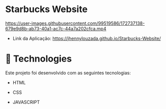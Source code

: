 # Starbucks Website




https://user-images.githubusercontent.com/99519586/172737138-679e9d8b-ab73-40a1-ac7c-44a7a202cfca.mp4



- Link da Aplicação: https://jhennylouzada.github.io/Starbucks-Website/




# 🚀 Technologies
Este projeto foi desenvolvido com as seguintes tecnologias:

   - HTML
   
   - CSS
   
   - JAVASCRIPT
